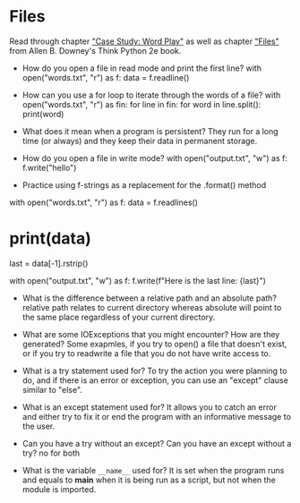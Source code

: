 # Files

Read through chapter ["Case Study: Word Play"](http://greenteapress.com/thinkpython2/html/thinkpython2010.html) as well as chapter ["Files"](http://greenteapress.com/thinkpython2/html/thinkpython2015.html) from
Allen B. Downey's Think Python 2e book.

- How do you open a file in read mode and print the first line?
    with open("words.txt", "r") as f:
        data = f.readline()

- How can you use a for loop to iterate through the words of a file?
    with open("words.txt", "r") as fin:
    for line in fin:
        for word in line.split():
            print(word)

- What does it mean when a program is persistent?
    They run for a long time (or always) and they keep their data in permanent storage.

- How do you open a file in write mode?
    with open("output.txt", "w") as f:
        f.write("hello")

- Practice using f-strings as a replacement for the .format() method

with open("words.txt", "r") as f:
    data = f.readlines()

# print(data)

last = data[-1].rstrip()

with open("output.txt", "w") as f:
    f.write(f"Here is the last line: {last}")


- What is the difference between a relative path and an absolute path?
    relative path relates to current directory whereas absolute will point to the same place regardless of your current directory.

- What are some IOExceptions that you might encounter? How are they generated?
    Some exapmles, if you try to open() a file that doesn't exist, or if you try to readwrite a file that you do not have write access to.

- What is a try statement used for?
    To try the action you were planning to do, and if there is an error or exception, you can use an "except" clause similar to "else".

- What is an except statement used for?
    It allows you to catch an error and either try to fix it or end the program with an informative message to the user.

- Can you have a try without an except? Can you have an except without a try?
    no for both

- What is the variable `__name__` used for?
    It is set when the program runs and equals to __main__ when it is being run as a script, but not when the module is imported.
